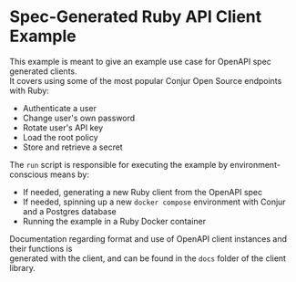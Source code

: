 # Spec-Generated Ruby API Client Example

This example is meant to give an example use case for OpenAPI spec generated clients.  
It covers using some of the most popular Conjur Open Source endpoints with Ruby:
- Authenticate a user
- Change user's own password
- Rotate user's API key
- Load the root policy
- Store and retrieve a secret

The `run` script is responsible for executing the example by environment-conscious means by:
- If needed, generating a new Ruby client from the OpenAPI spec
- If needed, spinning up a new `docker compose` environment with Conjur and a Postgres database
- Running the example in a Ruby Docker container

Documentation regarding format and use of OpenAPI client instances and their functions is  
generated with the client, and can be found in the `docs` folder of the client library.

